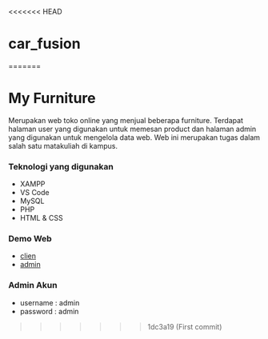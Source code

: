 <<<<<<< HEAD
# car_fusion
=======
# My Furniture
Merupakan web toko online yang menjual beberapa furniture. Terdapat halaman user yang digunakan untuk memesan product dan halaman admin yang digunakan untuk mengelola data web. Web ini merupakan tugas dalam salah satu matakuliah di kampus.

### Teknologi yang digunakan
* XAMPP
* VS Code
* MySQL
* PHP
* HTML & CSS

### Demo Web
* [clien](http://myfurniture.arifnurrohman.xyz)
* [admin](http://myfurniture.arifnurrohman.xyz/admin)

### Admin Akun
* username  : admin
* password  : admin
>>>>>>> 1dc3a19 (First commit)
